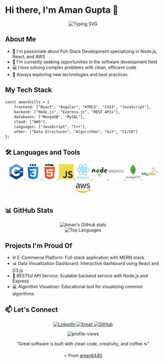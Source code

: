 # Hi there, I'm Aman Gupta 👋
<div align="center">
  <img src="https://readme-typing-svg.herokuapp.com?font=Fira+Code&pause=1000&color=2D98F0&center=true&vCenter=true&width=435&lines=Software+Developer;Node.js+Expert;Full-Stack+Engineer;Problem+Solver" alt="Typing SVG" />
</div>

## About Me
* 👀 I'm passionate about Full-Stack Development specializing in Node.js, React, and AWS
* 🌱 I'm currently seeking opportunities in the software development field
* 💻 I love solving complex problems with clean, efficient code
* 🚀 Always exploring new technologies and best practices

## My Tech Stack
```
const amanSkills = {
    frontend: ["React", "Angular", "HTML5", "CSS3", "JavaScript"],
    backend: ["Node.js", "Express.js", "REST APIs"],
    databases: ["MongoDB", "MySQL"],
    cloud: ["AWS"],
    languages: ["JavaScript", "C++"],
    other: ["Data Structures", "Algorithms", "Git", "CI/CD"]
};
```
## 🛠️ Languages and Tools
<p align="center">
  <a href="https://www.w3schools.com/cpp/" target="_blank">
    <img src="https://raw.githubusercontent.com/devicons/devicon/master/icons/cplusplus/cplusplus-original.svg" alt="cplusplus" width="50" height="50"/>
  </a>
  <a href="https://www.w3schools.com/css/" target="_blank">
    <img src="https://raw.githubusercontent.com/devicons/devicon/master/icons/css3/css3-original-wordmark.svg" alt="css3" width="50" height="50"/>
  </a>
  <a href="https://www.w3.org/html/" target="_blank">
    <img src="https://raw.githubusercontent.com/devicons/devicon/master/icons/html5/html5-original-wordmark.svg" alt="html5" width="50" height="50"/>
  </a>
  <a href="https://www.javascript.com" target="_blank">
    <img src="https://raw.githubusercontent.com/devicons/devicon/master/icons/javascript/javascript-original.svg" alt="javascript" width="50" height="50"/>
  </a>
  <a href="https://reactjs.org/" target="_blank">
    <img src="https://raw.githubusercontent.com/devicons/devicon/master/icons/react/react-original-wordmark.svg" alt="react" width="50" height="50"/>
  </a>
  <a href="https://nodejs.org/" target="_blank">
    <img src="https://raw.githubusercontent.com/devicons/devicon/master/icons/nodejs/nodejs-original-wordmark.svg" alt="nodejs" width="50" height="50"/>
  </a>
  <a href="https://expressjs.com" target="_blank">
    <img src="https://raw.githubusercontent.com/devicons/devicon/master/icons/express/express-original-wordmark.svg" alt="express" width="50" height="50"/>
  </a>
  <a href="https://www.mongodb.com/" target="_blank">
    <img src="https://raw.githubusercontent.com/devicons/devicon/master/icons/mongodb/mongodb-original-wordmark.svg" alt="mongodb" width="50" height="50"/>
  </a>
  <a href="https://www.mysql.com/" target="_blank">
    <img src="https://raw.githubusercontent.com/devicons/devicon/master/icons/mysql/mysql-original-wordmark.svg" alt="mysql" width="50" height="50"/>
  </a>
  <a href="https://aws.amazon.com" target="_blank">
    <img src="https://raw.githubusercontent.com/devicons/devicon/master/icons/amazonwebservices/amazonwebservices-original-wordmark.svg" alt="aws" width="50" height="50"/>
  </a>
</p>

## 📊 GitHub Stats
<div align="center">
  <img src="https://github-readme-stats.vercel.app/api?username=aman8440&show_icons=true&theme=tokyonight" alt="Aman's GitHub stats" />
</div>
<div align="center">
  <img src="https://github-readme-stats.vercel.app/api/top-langs/?username=aman8440&layout=compact&theme=tokyonight" alt="Top Languages" />
</div>

## Projects I'm Proud Of
* 🌐 E-Commerce Platform: Full-stack application with MERN stack
* 📊 Data Visualization Dashboard: Interactive dashboard using React and D3.js
* 🚀 RESTful API Service: Scalable backend service with Node.js and Express
* 💻 Algorithm Visualizer: Educational tool for visualizing common algorithms

## 📫 Let's Connect
<p align="center">
  <a href="https://www.linkedin.com/in/aman-gupta-931148208" target="_blank">
    <img src="https://img.shields.io/badge/LinkedIn-0077B5?style=for-the-badge&logo=linkedin&logoColor=white" alt="LinkedIn" />
  </a>
  <a href="mailto:amang4885@gmail.com">
    <img src="https://img.shields.io/badge/Gmail-D14836?style=for-the-badge&logo=gmail&logoColor=white" alt="Email" />
  </a>
  <a href="https://github.com/aman8440">
    <img src="https://img.shields.io/badge/GitHub-100000?style=for-the-badge&logo=github&logoColor=white" alt="GitHub" />
  </a>
</p>

<div align="center">
  <img src="https://komarev.com/ghpvc/?username=aman8440&label=Profile%20views&color=0e75b6&style=flat" alt="profile-views" />
  <p>"Great software is built with clean code, creativity, and coffee ☕"</p>
  ⭐️ From <a href="https://github.com/aman8440">aman8440</a>
</div>
